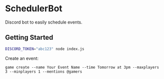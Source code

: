 # SchedulerBot
Discord bot to easily schedule events.

## Getting Started

```bash
DISCORD_TOKEN="abc123" node index.js
```

Create an event:
```
game create --name Your Event Name --time Tomorrow at 3pm --maxplayers 3 --minplayers 1 --mentions @gamers
```
